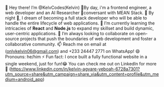 👋 Hey there! I’m @KelvCodes(Kelvin)
👀By day, i'm a frontend engineer, a web developer and an AI Researcher 🤖conversant with MEAN Stack. 
🚀 By night 🌙, I dream of becoming a full stack developer who will be able to handle the entire lifecycle of web applications.
🌱 I’m currently learning the intricacies of **React** and **Node.js** to expand my skillset and build dynamic, user-centric applications.
💞️ I’m always looking to collaborate on open-source projects that push the boundaries of web development and foster a collaborative community.
📫 Reach me on email at (onlykelvin06@gmail.com) and +233 24447 2771 on WhatsApp!
😄 Pronouns: he/him 
⚡ Fun fact: I once built a fully functional website in a single weekend, just for fun!😂 
You can check me out on LinkedIn for more 🤙
(https://www.linkedin.com/in/kelvin-agyare-yeboah-6728a7301?utm_source=share&utm_campaign=share_via&utm_content=profile&utm_medium=android_app)

<!---
KelvCodes/KelvCodes is a ✨ special ✨ repository because its `README.md` (this file) appears on your GitHub profile.
You can click the Preview link to take a look at your changes.
--->
